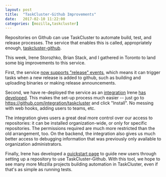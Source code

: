 ```yaml
---
layout: post
title:  "TaskCluster-Github Improvements"
date:   2017-02-10 11:22:00
categories: [mozilla,taskcluster]
---
```


Repositories on Github can use TaskCluster to automate build, test, and release
processes.  The service that enables this is called, appropriately enough,
[taskcluster-github](https://docs.taskcluster.net/manual/integrations/github).

This week, Irene Storozhko, Brian Stack, and I gathered in Toronto to land some
big improvements to this service.

First, the service [now supports "release"
events](https://medium.com/@bugzeeeeee/release-events-in-taskcluster-ad593a244e91),
which means it can trigger tasks when a new release is added to github, such as
building and uploading binaries or making release announcements.

Second, we have re-deployed the service as an
[integration](https://developer.github.com/early-access/integrations/) Irene
[has
developed](https://medium.com/@bugzeeeeee/taskcluster-github-bulletin-d827313686b7).
This makes the set-up process much easier -- just go to
https://github.com/integration/taskcluster and click "Install".  No messing
with web hooks, adding users to teams, etc.

The integration gives users a great deal more control over our access to
repositories: it can be installed organization-wide, or only for specific
repositories.  The permissions required are much more restricted than the old
arrangement, too.  On the backend, the integration also gives us much better
access to debugging information that was previously only available to
organization administrators.

Finally, Irene has developed a [quickstart
page](https://tools.taskcluster.net/quickstart/) to guide new users through
setting up a repository to use TaskCluster-Github.  With this tool, we hope to
see many more Mozilla projects building automation in TaskCluster, even if
that's as simple as running tests.
